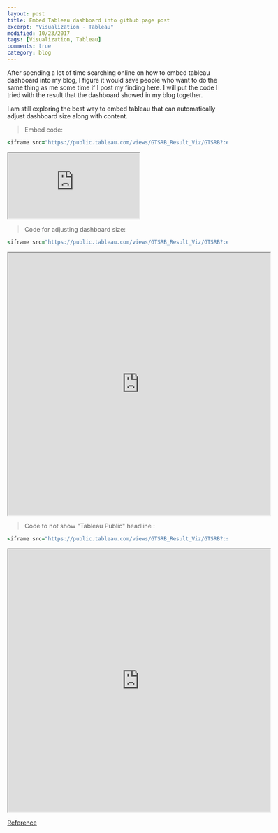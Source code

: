 ```yaml
---
layout: post
title: Embed Tableau dashboard into github page post
excerpt: "Visualization - Tableau"
modified: 10/23/2017
tags: [Visualization, Tableau]
comments: true
category: blog
---  
```


After spending a lot of time searching online on how to embed tableau dashboard into my blog, I figure it would save people who want to do the same thing as me some time if I post my finding here. I will put the code I tried with the result that the dashboard showed in my blog together. 

I am still exploring the best way to embed tableau that can automatically adjust dashboard size along with content.


>Embed code:  

~~~ ruby
<iframe src="https://public.tableau.com/views/GTSRB_Result_Viz/GTSRB?:embed=true&:display_count=true"></iframe>
~~~  
<iframe src="https://public.tableau.com/views/GTSRB_Result_Viz/GTSRB?:embed=true&:display_count=yes"></iframe>



>Code for adjusting dashboard size:    

~~~ ruby
<iframe src="https://public.tableau.com/views/GTSRB_Result_Viz/GTSRB?:embed=true&:display_count=true" width = '600' height = '600'></iframe>
~~~  
<iframe src="https://public.tableau.com/views/GTSRB_Result_Viz/GTSRB?:embed=true&:display_count=true" width = '600' height = '600'></iframe>  



>Code to not show "Tableau Public" headline :  

~~~ ruby
<iframe src="https://public.tableau.com/views/GTSRB_Result_Viz/GTSRB?:showVizHome=no&:embed=true&:display_count=true" width = '600' height = '600'></iframe>
~~~  
<iframe src="https://public.tableau.com/views/GTSRB_Result_Viz/GTSRB?:showVizHome=no&:embed=true&:display_count=true" width = '600' height = '600'></iframe>  


[Reference](http://kb.tableau.com/articles/howto/embedding-tableau-public-views-in-iframes)

